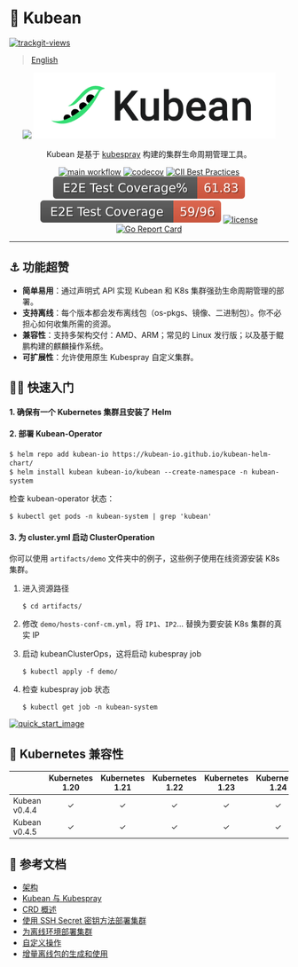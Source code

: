 # :seedling: Kubean

<a href="https://trackgit.com">
<img src="https://us-central1-trackgit-analytics.cloudfunctions.net/token/ping/la6t1t81jgv27ys97ila" alt="trackgit-views" />
</a>

> [English](./README.md)

<div align="center">

  <p>

[<img src="docs/images/certified-kubernetes-color.png" height=120>](https://github.com/cncf/k8s-conformance/pull/2240)
[<img src="docs/images/kubean-logo.png" height=120>](https://kubean-io.github.io/website/)
<!--
Source: https://github.com/cncf/artwork/tree/master/projects/kubernetes/certified-kubernetes
-->

  </p>

  <p>

Kubean 是基于 [kubespray](https://github.com/kubernetes-sigs/kubespray) 构建的集群生命周期管理工具。

  </p>

  <p>

[![main workflow](https://github.com/kubean-io/kubean/actions/workflows/auto-main-ci.yaml/badge.svg)](https://github.com/kubean-io/kubean/actions/workflows/auto-main-ci.yaml)
[![codecov](https://codecov.io/gh/kubean-io/kubean/branch/main/graph/badge.svg?token=8FX807D3QQ)](https://codecov.io/gh/kubean-io/kubean)
[![CII Best Practices](https://bestpractices.coreinfrastructure.org/projects/6263/badge)](https://bestpractices.coreinfrastructure.org/projects/6263)
[![kubean coverage](https://raw.githubusercontent.com/dasu23/e2ecoverage/master/badges/kubean/kubeanCoverage.svg)](https://github.com/kubean-io/kubean/blob/main/docs/test/kubean_testcase.md)
[![kubean coverage](https://raw.githubusercontent.com/dasu23/e2ecoverage/master/badges/kubean/kubeanCoverage2.svg)](https://github.com/kubean-io/kubean/blob/main/docs/test/kubean_testcase.md)
[![license](https://img.shields.io/badge/license-AL%202.0-blue)](https://github.com/kubean-io/kubean/blob/main/LICENSE)
[![Go Report Card](https://goreportcard.com/badge/github.com/kubean-io/kubean)](https://goreportcard.com/report/github.com/kubean-io/kubean)

  </p>

</div>

---

## :anchor: 功能超赞

- **简单易用**：通过声明式 API 实现 Kubean 和 K8s 集群强劲生命周期管理的部署。
- **支持离线**：每个版本都会发布离线包（os-pkgs、镜像、二进制包）。你不必担心如何收集所需的资源。
- **兼容性**：支持多架构交付：AMD、ARM；常见的 Linux 发行版；以及基于鲲鹏构建的麒麟操作系统。
- **可扩展性**：允许使用原生 Kubespray 自定义集群。

## :surfing_man: 快速入门

#### 1. 确保有一个 Kubernetes 集群且安装了 Helm

#### 2. 部署 Kubean-Operator

``` shell
$ helm repo add kubean-io https://kubean-io.github.io/kubean-helm-chart/
$ helm install kubean kubean-io/kubean --create-namespace -n kubean-system
```

检查 kubean-operator 状态：

```shell
$ kubectl get pods -n kubean-system | grep 'kubean'
```

#### 3. 为 cluster.yml 启动 ClusterOperation

你可以使用 `artifacts/demo` 文件夹中的例子，这些例子使用在线资源安装 K8s 集群。

1. 进入资源路径

   ```shell
   $ cd artifacts/
   ```

2. 修改 `demo/hosts-conf-cm.yml`，将 `IP1`、`IP2`... 替换为要安装 K8s 集群的真实 IP

3. 启动 kubeanClusterOps，这将启动 kubespray job

   ```shell
   $ kubectl apply -f demo/
   ```

4. 检查 kubespray job 状态

   ```shell
   $ kubectl get job -n kubean-system
   ```

[![quick_start_image](docs/images/quick_start.gif)](https://asciinema.org/a/511386)

## :ocean: Kubernetes 兼容性

|               | Kubernetes 1.20 | Kubernetes 1.21 | Kubernetes 1.22 | Kubernetes 1.23 | Kubernetes 1.24 | Kubernetes 1.25 | Kubernetes 1.26 |
|---------------|:---------------:|:---------------:|:---------------:|:---------------:|:---------------:|:---------------:|:---------------:|
| Kubean v0.4.4 |        ✓        |        ✓        |        ✓        |        ✓        |        ✓        |        ✓        |        ✓        |
| Kubean v0.4.5 |        ✓        |        ✓        |        ✓        |        ✓        |        ✓        |        ✓        |        ✓        |

## :book: 参考文档

- [架构](docs/zh/architecture.md)
- [Kubean 与 Kubespray](docs/zh/comparisons.md)
- [CRD 概述](docs/zh/crds.md)
- [使用 SSH Secret 密钥方法部署集群](docs/zh/sshkey_deploy_cluster.md)
- [为离线环境部署集群](docs/zh/offline.md)
- [自定义操作](docs/zh/custom_action.md)
- [增量离线包的生成和使用](docs/zh/airgap_patch_usage.md)
